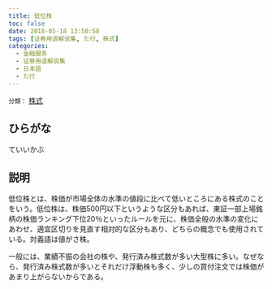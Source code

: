 ```yaml
---
title: 低位株
toc: false
date: 2018-05-18 13:50:58
tags: [证券用语解说集, た行, 株式]
categories:
  - 金融服务
  - 证券用语解说集
  - 日本語
  - た行
---
```


`分類：` [株式](/tags/株式/)

## ひらがな

ていいかぶ

## 説明

低位株とは、株価が市場全体の水準の値段に比べて低いところにある株式のことをいう。低位株は、株価500円以下というような区分もあれば、東証一部上場銘柄の株価ランキング下位20％といったルールを元に、株価全般の水準の変化にあわせ、適宜区切りを見直す相対的な区分もあり、どちらの概念でも使用されている。対義語は値がさ株。

一般には、業績不振の会社の株や、発行済み株式数が多い大型株に多い。なぜなら、発行済み株式数が多いとそれだけ浮動株も多く、少しの買付注文では株価があまり上がらないからである。
